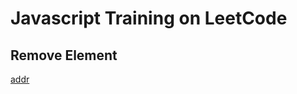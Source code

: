 # Javascript Training on LeetCode

## Remove Element
[addr](https://leetcode.cn/problems/remove-element/description/?envType=study-plan-v2&envId=top-interview-150)
